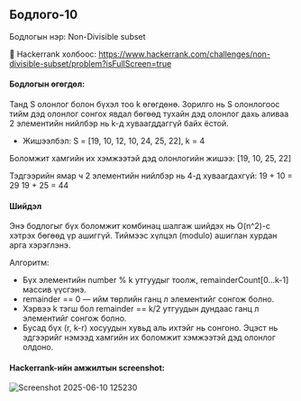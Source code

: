 ## Бодлого-10
Бодлогын нэр: Non-Divisible subset

🔗 Hackerrank холбоос: https://www.hackerrank.com/challenges/non-divisible-subset/problem?isFullScreen=true

#### Бодлогын өгөгдөл:
Танд S олонлог болон бүхэл тоо k өгөгдөнө. Зорилго нь S олонлогоос тийм дэд олонлог сонгох явдал бөгөөд тухайн дэд олонлог дахь аливаа 2 элементийн нийлбэр нь k-д хуваагддаггүй байх ёстой.

- Жишээлбэл: S = [19, 10, 12, 10, 24, 25, 22], k = 4

Боломжит хамгийн их хэмжээтэй дэд олонлогийн жишээ: [19, 10, 25, 22]

Тэдгээрийн ямар ч 2 элементийн нийлбэр нь 4-д хуваагдахгүй: 19 + 10 = 29 19 + 25 = 44

#### Шийдэл
Энэ бодлогыг бүх боломжит комбинац шалгаж шийдэх нь O(n^2)-с хэтрэх бөгөөд үр ашиггүй. Тиймээс хүлцэл (modulo) ашиглан хурдан арга хэрэглэнэ.

Алгоритм:
- Бүх элементийн number % k утгуудыг тоолж, remainderCount[0...k-1] массив үүсгэнэ.
- remainder == 0 — ийм төрлийн ганц л элементийг сонгож болно.
- Хэрвээ k тэгш бол remainder == k/2 утгуудын дундаас ганц л элементийг сонгож болно.
- Бусад бүх (r, k-r) хосуудын хувьд аль ихтэйг нь сонгоно.
Эцэст нь эдгээрийг нэмээд хамгийн их боломжит хэмжээтэй дэд олонлог олдоно.

#### Hackerrank-ийн амжилтын screenshot:
![Screenshot 2025-06-10 125230](https://github.com/user-attachments/assets/fd747fc8-9643-475a-9a3d-5d0e442a7282)
